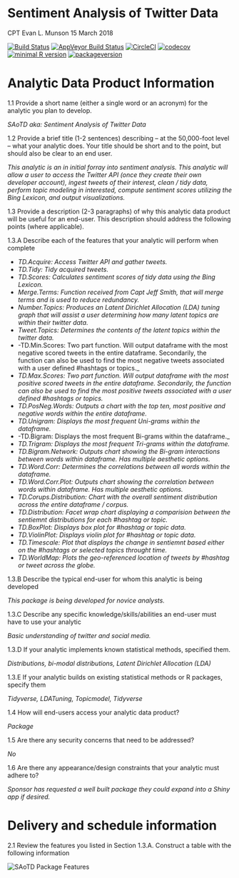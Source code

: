 Sentiment Analysis of Twitter Data
================
CPT Evan L. Munson
15 March 2018

<!-- don't edit the .md file, instead edit the .Rmd -->

[![Build
Status](https://travis-ci.org/evan-l-munson/SAoTD.svg?branch=master)](https://travis-ci.org/evan-l-munson/SAoTD)
[![AppVeyor Build
Status](https://ci.appveyor.com/api/projects/status/github/evan-l-munson/SAoTD?branch=master&svg=true)](https://ci.appveyor.com/project/evan-l-munson/SAoTD)
[![CircleCI](https://circleci.com/gh/evan-l-munson/SAoTD.svg?style=svg)](https://circleci.com/gh/evan-l-munson/SAoTD)
[![codecov](https://codecov.io/gh/evan-l-munson/SAoTD/branch/master/graph/badge.svg)](https://codecov.io/gh/evan-l-munson/SAoTD)
[![minimal R
version](https://img.shields.io/badge/R%3E%3D-3.3.0-6666ff.svg)](https://cran.r-project.org/)
[![packageversion](https://img.shields.io/badge/Package%20version-1.0.0-orange.svg?style=flat-square)](https://github.com/ropensci/hydroscoper)

# Analytic Data Product Information

1.1 Provide a short name (either a single word or an acronym) for the
analytic you plan to develop.

*SAoTD aka: Sentiment Analysis of Twitter Data*

1.2 Provide a brief title (1-2 sentences) describing – at the
50,000-foot level – what your analytic does. Your title should be short
and to the point, but should also be clear to an end user.

*This analytic is an in initial forray into sentiment analysis. This
analytic will allow a user to access the Twitter API (once they create
their own developer account), ingest tweets of their interest, clean /
tidy data, perform topic modeling in interested, compute sentiment
scores utilizing the Bing Lexicon, and output visualizations.*

1.3 Provide a description (2-3 paragraphs) of why this analytic data
product will be useful for an end-user. This description should address
the following points (where applicable).

1.3.A Describe each of the features that your analytic will perform when
complete

  - *TD.Acquire: Access Twitter API and gather tweets.*
  - *TD.Tidy: Tidy acquired tweets.*
  - *TD.Scores: Calculates sentiment scores of tidy data using the Bing
    Lexicon.*
  - *Merge.Terms: Function received from Capt Jeff Smith, that will
    merge terms and is used to reduce redundancy.*
  - *Number.Topics: Produces an Latent Dirichlet Allocation (LDA) tuning
    graph that will assist a user determining how many latent topics are
    within their twitter data.*
  - *Tweet.Topics: Determines the contents of the latent topics within
    the twitter data.*
  - \-TD.Min.Scores: Two part function. Will output dataframe with the
    most negative scored tweets in the entire dataframe. Secondarily,
    the function can also be used to find the most negative tweets
    associated with a user defined \#hashtags or topics.\_
  - *TD.Max.Scores: Two part function. Will output dataframe with the
    most positive scored tweets in the entire dataframe. Secondarily,
    the function can also be used to find the most positive tweets
    associated with a user defined \#hashtags or topics.*
  - *TD.PosNeg.Words: Outputs a chart with the top ten, most positive
    and negative words within the entire dataframe.*
  - *TD.Unigram: Displays the most frequent Uni-grams within the
    dataframe.*
  - \-TD.Bigram: Displays the most frequent Bi-grams within the
    dataframe.\_
  - *TD.Trigram: Displays the most frequent Tri-grams within the
    dataframe.*
  - *TD.Bigram.Network: Outputs chart showing the Bi-gram interactions
    between words within dataframe. Has multiple aesthetic options.*
  - *TD.Word.Corr: Determines the correlations between all words within
    the dataframe.*
  - *TD.Word.Corr.Plot: Outputs chart showing the correlation between
    words within dataframe. Has multiple aesthetic options.*
  - *TD.Corups.Distribution: Chart with the overall sentiment
    distribution across the entire dataframe / corpus.*
  - *TD.Distribution: Facet wrap chart displaying a comparision between
    the sentiemnt distributions for each \#hashtag or topic.*
  - *TD.BoxPlot: Displays box plot for \#hashtag or topic data.*
  - *TD.ViolinPlot: Displays violin plot for \#hashtag or topic data.*
  - *TD.Timescale: Plot that displays the change in sentiemnt based
    either on the \#hashtags or selected topics throught time.*
  - *TD.WorldMap: Plots the geo-referenced location of tweets by
    \#hashtag or tweet across the globe.*

1.3.B Describe the typical end-user for whom this analytic is being
developed

*This package is being developed for novice analysts.*

1.3.C Describe any specific knowledge/skills/abilities an end-user must
have to use your analytic

*Basic understanding of twitter and social media.*

1.3.D If your analytic implements known statistical methods, specified
them.

*Distributions, bi-modal distributions, Latent Dirichlet Allocation
(LDA)*

1.3.E If your analytic builds on existing statistical methods or R
packages, specify them

*Tidyverse, LDATuning, Topicmodel, Tidyverse*

1.4 How will end-users access your analytic data product?

*Package*

1.5 Are there any security concerns that need to be addressed?

*No*

1.6 Are there any appearance/design constraints that your analytic must
adhere to?

*Sponsor has requested a well built package they could expand into a
Shiny app if desired.*

# Delivery and schedule information

2.1 Review the features you listed in Section 1.3.A. Construct a table
with the following information

![SAoTD Package Features](Proposal_Chart.png)
